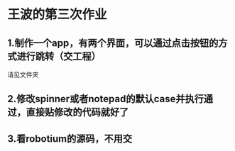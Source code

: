 # 王波的第三次作业 #
## 1.制作一个app，有两个界面，可以通过点击按钮的方式进行跳转（交工程） ##

请见文件夹

## 2.修改spinner或者notepad的默认case并执行通过，直接贴修改的代码就好了 ##

## 3.看robotium的源码，不用交 ##